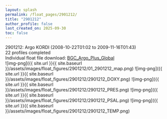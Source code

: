 ```yaml
---
layout: splash
permalink: /float_pages/2901212/
title: "2901212"
author_profile: false
last_created_on: 2025-09-30
toc: false
---
```

 
2901212: Argo KORDI (2008-10-22T01:02 to 2009-11-16T01:43)\
22 profiles completed\
Individual float file download: [BGC_Argo_Plus_Global](https://ftp.soest.hawaii.edu/bgc_argo_plus/Individual_Floats/outliers_removed/2901212_Sprof_processed.nc)\
![img-png]({{ site.url }}{{ site.baseurl }}/assets/images/float_figures/2901212/01_2901212_map.png)
![img-png]({{ site.url }}{{ site.baseurl }}/assets/images/float_figures/2901212/2901212_DOXY.png)
![img-png]({{ site.url }}{{ site.baseurl }}/assets/images/float_figures/2901212/2901212_PRES.png)
![img-png]({{ site.url }}{{ site.baseurl }}/assets/images/float_figures/2901212/2901212_PSAL.png)
![img-png]({{ site.url }}{{ site.baseurl }}/assets/images/float_figures/2901212/2901212_TEMP.png)
